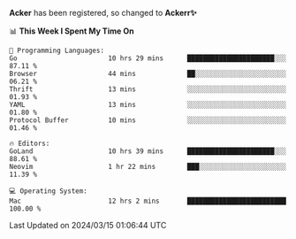 **Acker** has been registered, so changed to **Ackerr✨**

<!--START_SECTION:waka-->
📊 **This Week I Spent My Time On** 

```text
💬 Programming Languages: 
Go                       10 hrs 29 mins      ██████████████████████░░░   87.11 % 
Browser                  44 mins             ██░░░░░░░░░░░░░░░░░░░░░░░   06.21 % 
Thrift                   13 mins             ░░░░░░░░░░░░░░░░░░░░░░░░░   01.93 % 
YAML                     13 mins             ░░░░░░░░░░░░░░░░░░░░░░░░░   01.80 % 
Protocol Buffer          10 mins             ░░░░░░░░░░░░░░░░░░░░░░░░░   01.46 % 

🔥 Editors: 
GoLand                   10 hrs 39 mins      ██████████████████████░░░   88.61 % 
Neovim                   1 hr 22 mins        ███░░░░░░░░░░░░░░░░░░░░░░   11.39 % 

💻 Operating System: 
Mac                      12 hrs 2 mins       █████████████████████████   100.00 % 
```


 Last Updated on 2024/03/15 01:06:44 UTC
<!--END_SECTION:waka-->

